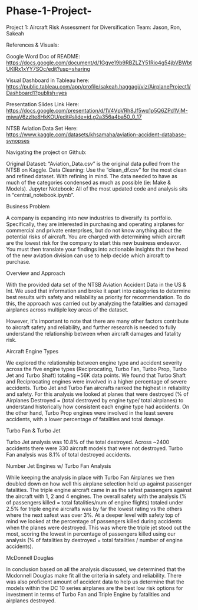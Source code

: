 # Phase-1-Project-

Project 1: Aircraft Risk Assessment for Diversification
Team: Jason, Ron, Sakeah

References & Visuals:

Google Word Doc of README: https://docs.google.com/document/d/1Ggye19b9RBZLZY51Rio4g54jbVBWbtUKIRx1xYY7SOc/edit?usp=sharing

Visual Dashboard in Tableau here: https://public.tableau.com/app/profile/sakeah.haggagi/viz/AirplaneProject1/Dashboard1?publish=yes

Presentation Slides Link Here: https://docs.google.com/presentation/d/1V4VpVRh8Jf5wq1p5Q6ZPd1VjM-mjwaV6zzlte8HkKOU/edit#slide=id.g2a356a4ba50_0_17

NTSB Aviation Data Set Here:  https://www.kaggle.com/datasets/khsamaha/aviation-accident-database-synopses


Navigating the project on Github:

Original Dataset: “Aviation_Data.csv” is the original data pulled from the NTSB on Kaggle. 
Data Cleaning: Use the “clean_df.csv” for the most clean and refined dataset.
With refining in mind. The data needed to have as much of the categories condensed as much as possible (ie: Make & Models). 
Jupyter Notebook: All of the most updated code and analysis sits in “central_notebook.ipynb”. 

Business Problem


A company is expanding into new industries to diversify its portfolio. Specifically, they are interested in purchasing and operating airplanes for commercial and private enterprises, but do not know anything about the potential risks of aircraft. You are charged with determining which aircraft are the lowest risk for the company to start this new business endeavor. You must then translate your findings into actionable insights that the head of the new aviation division can use to help decide which aircraft to purchase.

Overview and Approach

With the provided data set of the NTSB Aviation Accident Data in the US & Int. We used that information and broke it apart into categories to determine best results with safety and reliability as priority for recommendation. To do this, the approach was carried out by analyzing the fatalities and damaged airplanes across multiple key areas of the dataset. 

However, it's important to note that there are many other factors contribute to aircraft safety and reliability, and further research is needed to fully understand the relationship between when aircraft damages and fatality risk.  


Aircraft Engine Types


We explored the relationship between engine type and accident severity across the five engine types (Reciprocating, Turbo Fan, Turbo Prop, Turbo Jet and Turbo Shaft) totaling ~56K data points. We found that Turbo Shaft and Reciprocating engines were involved in a higher percentage of severe accidents. Turbo Jet and Turbo Fan aircrafts ranked the highest in reliability and safety. For this analysis we looked at planes that were destroyed (% of Airplanes Destroyed = (total destroyed by engine type/ total airplanes) to understand historically how consistent each engine type had accidents. On the other hand, Turbo Prop engines were involved in the least severe accidents, with a lower percentage of fatalities and total damage.

Turbo Fan & Turbo Jet


Turbo Jet analysis was 10.8% of the total destroyed. Across ~2400 accidents there were 330 aircraft models that were not destroyed. Turbo Fan analysis was 8.1% of total destroyed accidents.  

Number Jet Engines w/ Turbo Fan Analysis


While keeping the analysis in place with Turbo Fan Airplanes we then doubled down on how well this airplane selection held up against passenger fatalities. The triple engine aircraft came in as the safest passengers against the aircraft with 1, 2 and 4 engines. The overall safety with the analysis (% of passengers killed = total fatalities/num of engine flights) totaled under 2.5% for triple engine aircrafts was by far the lowest rating vs the others where the next safest was over 3%. At a deeper level with safety top of mind we looked at the percentage of passengers killed during accidents when the planes were destroyed. This was where the triple jet stood out the most, scoring the lowest in percentage of passengers killed using our analysis (% of fatalities by destroyed = total fatalities / number of engine accidents). 


McDonnell Douglas 


In conclusion based on all the analysis discussed, we determined that the Mcdonnell Douglas make fit all the criteria in safety and reliability. There was also proficient amount of accident data to help us determine that the models within the DC 10 series airplanes are the best low risk options for investment in terms of Turbo Fan and Triple Engine by fatalities and airplanes destroyed. 
